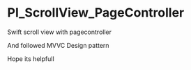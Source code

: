 # PI_ScrollView_PageController
Swift scroll view with pagecontroller

And followed MVVC Design pattern

Hope its helpfull
